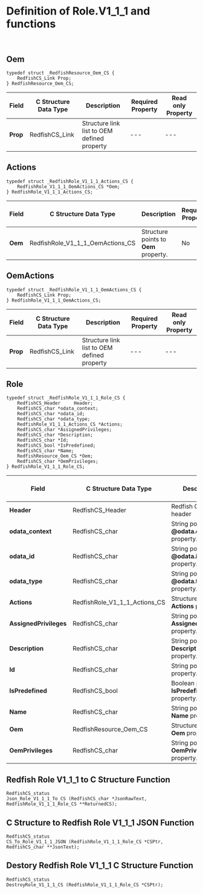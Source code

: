 # Definition of Role.V1_1_1 and functions<br><br>

## Oem
    typedef struct _RedfishResource_Oem_CS {
        RedfishCS_Link Prop;
    } RedfishResource_Oem_CS;

|Field |C Structure Data Type|Description |Required Property|Read only Property
| ---  | --- | --- | --- | ---
|**Prop**|RedfishCS_Link| Structure link list to OEM defined property| ---| ---


## Actions
    typedef struct _RedfishRole_V1_1_1_Actions_CS {
        RedfishRole_V1_1_1_OemActions_CS *Oem;
    } RedfishRole_V1_1_1_Actions_CS;

|Field |C Structure Data Type|Description |Required Property|Read only Property
| ---  | --- | --- | --- | ---
|**Oem**|RedfishRole_V1_1_1_OemActions_CS| Structure points to **Oem** property.| No| No


## OemActions
    typedef struct _RedfishRole_V1_1_1_OemActions_CS {
        RedfishCS_Link Prop;
    } RedfishRole_V1_1_1_OemActions_CS;

|Field |C Structure Data Type|Description |Required Property|Read only Property
| ---  | --- | --- | --- | ---
|**Prop**|RedfishCS_Link| Structure link list to OEM defined property| ---| ---


## Role
    typedef struct _RedfishRole_V1_1_1_Role_CS {
        RedfishCS_Header     Header;
        RedfishCS_char *odata_context;
        RedfishCS_char *odata_id;
        RedfishCS_char *odata_type;
        RedfishRole_V1_1_1_Actions_CS *Actions;
        RedfishCS_char *AssignedPrivileges;
        RedfishCS_char *Description;
        RedfishCS_char *Id;
        RedfishCS_bool *IsPredefined;
        RedfishCS_char *Name;
        RedfishResource_Oem_CS *Oem;
        RedfishCS_char *OemPrivileges;
    } RedfishRole_V1_1_1_Role_CS;

|Field |C Structure Data Type|Description |Required Property|Read only Property
| ---  | --- | --- | --- | ---
|**Header**|RedfishCS_Header|Redfish C structure header|---|---
|**odata_context**|RedfishCS_char| String pointer to **@odata.context** property.| No| No
|**odata_id**|RedfishCS_char| String pointer to **@odata.id** property.| No| No
|**odata_type**|RedfishCS_char| String pointer to **@odata.type** property.| No| No
|**Actions**|RedfishRole_V1_1_1_Actions_CS| Structure points to **Actions** property.| No| No
|**AssignedPrivileges**|RedfishCS_char| String pointer to **AssignedPrivileges** property.| No| No
|**Description**|RedfishCS_char| String pointer to **Description** property.| No| Yes
|**Id**|RedfishCS_char| String pointer to **Id** property.| Yes| Yes
|**IsPredefined**|RedfishCS_bool| Boolean pointer to **IsPredefined** property.| No| Yes
|**Name**|RedfishCS_char| String pointer to **Name** property.| Yes| Yes
|**Oem**|RedfishResource_Oem_CS| Structure points to **Oem** property.| No| No
|**OemPrivileges**|RedfishCS_char| String pointer to **OemPrivileges** property.| No| No
## Redfish Role V1_1_1 to C Structure Function
    RedfishCS_status
    Json_Role_V1_1_1_To_CS (RedfishCS_char *JsonRawText, RedfishRole_V1_1_1_Role_CS **ReturnedCS);

## C Structure to Redfish Role V1_1_1 JSON Function
    RedfishCS_status
    CS_To_Role_V1_1_1_JSON (RedfishRole_V1_1_1_Role_CS *CSPtr, RedfishCS_char **JsonText);

## Destory Redfish Role V1_1_1 C Structure Function
    RedfishCS_status
    DestroyRole_V1_1_1_CS (RedfishRole_V1_1_1_Role_CS *CSPtr);

